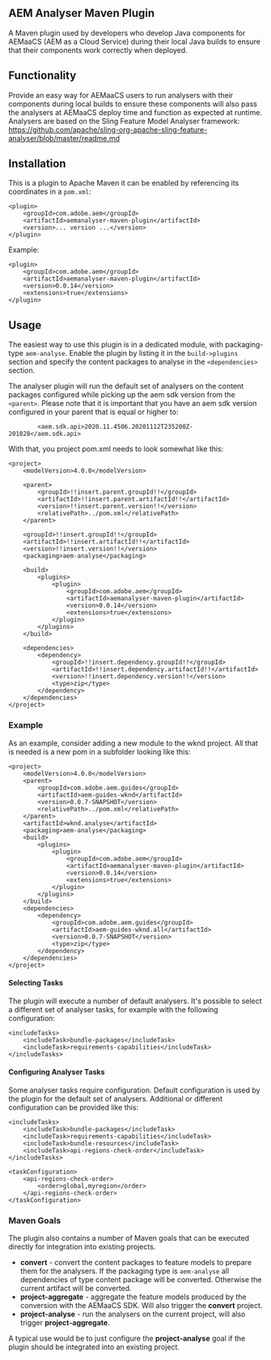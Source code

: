## AEM Analyser Maven Plugin

A Maven plugin used by developers who develop Java components for AEMaaCS 
(AEM as a Cloud Service) during their local Java 
builds to ensure that their components work correctly when deployed.

## Functionality

Provide an easy way for AEMaaCS users to run analysers with their components during local 
builds to ensure these components will also pass the analysers at AEMaaCS deploy time and 
function as expected at runtime. Analysers are based on the Sling Feature Model Analyser framework: https://github.com/apache/sling-org-apache-sling-feature-analyser/blob/master/readme.md

## Installation

This is a plugin to Apache Maven it can be enabled by referencing its coordinates in 
a `pom.xml`:

    <plugin>
        <groupId>com.adobe.aem</groupId>
        <artifactId>aemanalyser-maven-plugin</artifactId>
        <version>... version ...</version>
    </plugin>


Example:

    <plugin>
        <groupId>com.adobe.aem</groupId>
        <artifactId>aemanalyser-maven-plugin</artifactId>
        <version>0.0.14</version>
        <extensions>true</extensions>
    </plugin>

## Usage

The easiest way to use this plugin is in a dedicated module, with packaging-type `aem-analyse`. Enable the plugin by listing it in the `build->plugins` section and specify the content packages to analyse in the `<dependencies>` section. 

The analyser plugin will run the default set of analysers on the content packages configured while picking up the aem sdk version from the `<parent>`. Please note that it is important that you have an aem sdk version configured in your parent that is equal or higher to:

```
        <aem.sdk.api>2020.11.4506.20201112T235200Z-201028</aem.sdk.api>
```

With that, you project pom.xml needs to look somewhat like this:

```
<project>
    <modelVersion>4.0.0</modelVersion>

    <parent>
        <groupId>!!insert.parent.groupId!!</groupId>
        <artifactId>!!insert.parent.artifactId!!</artifactId>
        <version>!!insert.parent.version!!</version>
        <relativePath>../pom.xml</relativePath>
    </parent>
    
    <groupId>!!insert.groupId!!</groupId>
    <artifactId>!!insert.artifactId!!</artifactId>
    <version>!!insert.version!!</version>
    <packaging>aem-analyse</packaging>

    <build>
        <plugins>
            <plugin>
                <groupId>com.adobe.aem</groupId>
                <artifactId>aemanalyser-maven-plugin</artifactId>
                <version>0.0.14</version>
                <extensions>true</extensions>
            </plugin>
        </plugins>
    </build>

    <dependencies>
        <dependency>
            <groupId>!!insert.dependency.groupId!!</groupId>
            <artifactId>!!insert.dependency.artifactId!!</artifactId>
            <version>!!insert.dependency.version!!</version>
            <type>zip</type>
        </dependency>
    </dependencies>
</project>
```

### Example

As an example, consider adding a new module to the wknd project. All that is needed is a new pom in a subfolder looking like this:

```
<project>
    <modelVersion>4.0.0</modelVersion>
    <parent>
        <groupId>com.adobe.aem.guides</groupId>
        <artifactId>aem-guides-wknd</artifactId>
        <version>0.0.7-SNAPSHOT</version>
        <relativePath>../pom.xml</relativePath>
    </parent>
    <artifactId>wknd.analyse</artifactId>
    <packaging>aem-analyse</packaging>
    <build>
        <plugins>
            <plugin>
                <groupId>com.adobe.aem</groupId>
                <artifactId>aemanalyser-maven-plugin</artifactId>
                <version>0.0.14</version>
                <extensions>true</extensions>
            </plugin>
        </plugins>
    </build>
    <dependencies>
        <dependency>
            <groupId>com.adobe.aem.guides</groupId>
            <artifactId>aem-guides-wknd.all</artifactId>
            <version>0.0.7-SNAPSHOT</version>
            <type>zip</type>
        </dependency>
    </dependencies>
</project>
```

#### Selecting Tasks

The plugin will execute a number of default analysers. It's possible to select a different set of
analyser tasks, for example with the following configuration:

    <includeTasks>
        <includeTask>bundle-packages</includeTask>
        <includeTask>requirements-capabilities</includeTask>
    </includeTasks>

#### Configuring Analyser Tasks

Some analyser tasks require configuration. Default configuration is used by the plugin for the
default set of analysers. Additional or different configuration can be provided like this:

    <includeTasks>
        <includeTask>bundle-packages</includeTask>
        <includeTask>requirements-capabilities</includeTask>
        <includeTask>bundle-resources</includeTask>
        <includeTask>api-regions-check-order</includeTask>
    </includeTasks>

    <taskConfiguration>
        <api-regions-check-order>
            <order>global,myregion</order>
        </api-regions-check-order>
    </taskConfiguration>

### Maven Goals

The plugin also contains a number of Maven goals that can be executed directly for integration into existing projects.

* **convert** - convert the content packages to feature models to prepare them for the analysers. If the packaging type is `aem-analyse` all dependencies of type content package will be converted. Otherwise the current artifact will be converted.
* **project-aggregate** - aggregate the feature models produced by the conversion with the AEMaaCS SDK. Will also trigger the **convert** project.
* **project-analyse** - run the analysers on the current project, will also trigger **project-aggregate**.

A typical use would be to just configure the **project-analyse** goal if the plugin should be integrated into an existing project.
